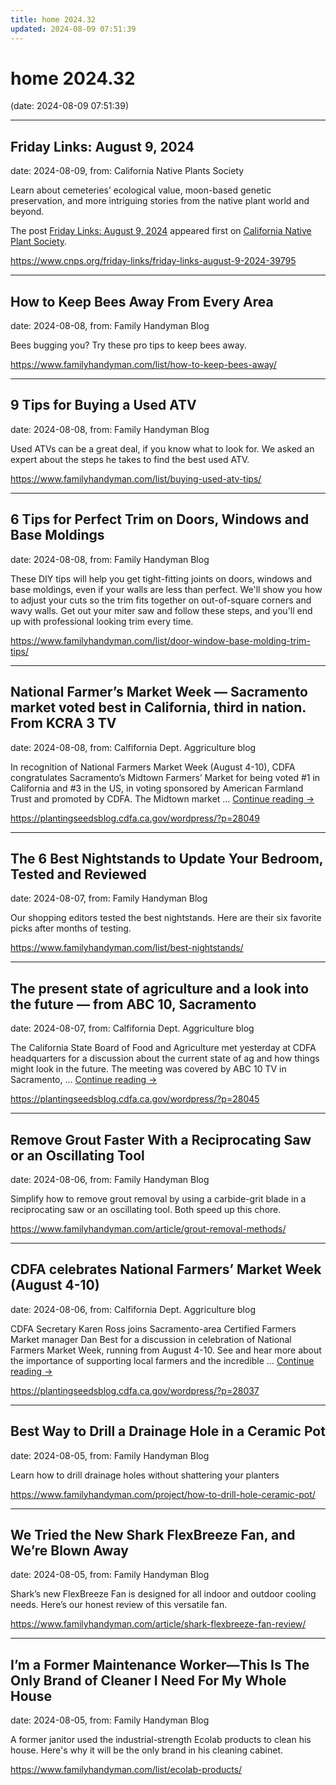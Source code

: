 ```yaml
---
title: home 2024.32
updated: 2024-08-09 07:51:39
---
```


# home 2024.32

(date: 2024-08-09 07:51:39)

---

## Friday Links: August 9, 2024

date: 2024-08-09, from: California Native Plants Society

<p>Learn about cemeteries’ ecological value, moon-based genetic preservation, and more intriguing stories from the native plant world and beyond.</p>
<p>The post <a href="https://www.cnps.org/friday-links/friday-links-august-9-2024-39795">Friday Links: August 9, 2024</a> appeared first on <a href="https://www.cnps.org">California Native Plant Society</a>.</p>
 

<https://www.cnps.org/friday-links/friday-links-august-9-2024-39795>

---

## How to Keep Bees Away From Every Area

date: 2024-08-08, from: Family Handyman Blog

Bees bugging you? Try these pro tips to keep bees away. 

<https://www.familyhandyman.com/list/how-to-keep-bees-away/>

---

## 9 Tips for Buying a Used ATV

date: 2024-08-08, from: Family Handyman Blog

Used ATVs can be a great deal, if you know what to look for. We asked an expert about the steps he takes to find the best used ATV. 

<https://www.familyhandyman.com/list/buying-used-atv-tips/>

---

## 6 Tips for Perfect Trim on Doors, Windows and Base Moldings

date: 2024-08-08, from: Family Handyman Blog

These DIY tips will help you get tight-fitting joints on doors, windows and base moldings, even if your walls are less than perfect. We'll show you how to adjust your cuts so the trim fits together on out-of-square corners and wavy walls. Get out your miter saw and follow these steps, and you'll end up with professional looking trim every time.  

<https://www.familyhandyman.com/list/door-window-base-molding-trim-tips/>

---

## National Farmer’s Market Week — Sacramento market voted best in California, third in nation. From KCRA 3 TV

date: 2024-08-08, from: Calfifornia Dept. Aggriculture blog

In recognition of National Farmers Market Week (August 4-10), CDFA congratulates Sacramento&#8217;s Midtown Farmers&#8217; Market for being voted #1 in California and #3 in the US, in voting sponsored by American Farmland Trust and promoted by CDFA. The Midtown market &#8230; <a href="https://plantingseedsblog.cdfa.ca.gov/wordpress/?p=28049">Continue reading <span class="meta-nav">&#8594;</span></a> 

<https://plantingseedsblog.cdfa.ca.gov/wordpress/?p=28049>

---

## The 6 Best Nightstands to Update Your Bedroom, Tested and Reviewed

date: 2024-08-07, from: Family Handyman Blog

Our shopping editors tested the best nightstands. Here are their six favorite picks after months of testing.  

<https://www.familyhandyman.com/list/best-nightstands/>

---

## The present state of agriculture and a look into the future — from ABC 10, Sacramento

date: 2024-08-07, from: Calfifornia Dept. Aggriculture blog

The California State Board of Food and Agriculture met yesterday at CDFA headquarters for a discussion about the current state of ag and how things might look in the future. The meeting was covered by ABC 10 TV in Sacramento, &#8230; <a href="https://plantingseedsblog.cdfa.ca.gov/wordpress/?p=28045">Continue reading <span class="meta-nav">&#8594;</span></a> 

<https://plantingseedsblog.cdfa.ca.gov/wordpress/?p=28045>

---

## Remove Grout Faster With a Reciprocating Saw or an Oscillating Tool

date: 2024-08-06, from: Family Handyman Blog

Simplify how to remove grout removal by using a carbide-grit blade in a reciprocating saw or an oscillating tool. Both speed up this chore. 

<https://www.familyhandyman.com/article/grout-removal-methods/>

---

## CDFA celebrates National Farmers’ Market Week (August 4-10)

date: 2024-08-06, from: Calfifornia Dept. Aggriculture blog

CDFA Secretary Karen Ross joins Sacramento-area Certified Farmers Market manager Dan Best for a discussion in celebration of National Farmers Market Week, running from August 4-10. See and hear more about the importance of supporting local farmers and the incredible &#8230; <a href="https://plantingseedsblog.cdfa.ca.gov/wordpress/?p=28037">Continue reading <span class="meta-nav">&#8594;</span></a> 

<https://plantingseedsblog.cdfa.ca.gov/wordpress/?p=28037>

---

## Best Way to Drill a Drainage Hole in a Ceramic Pot

date: 2024-08-05, from: Family Handyman Blog

Learn how to drill drainage holes without shattering your planters 

<https://www.familyhandyman.com/project/how-to-drill-hole-ceramic-pot/>

---

## We Tried the New Shark FlexBreeze Fan, and We’re Blown Away

date: 2024-08-05, from: Family Handyman Blog

Shark’s new FlexBreeze Fan is designed for all indoor and outdoor cooling needs. Here’s our honest review of this versatile fan. 

<https://www.familyhandyman.com/article/shark-flexbreeze-fan-review/>

---

## I’m a Former Maintenance Worker—This Is The Only Brand of Cleaner I Need For My Whole House

date: 2024-08-05, from: Family Handyman Blog

A former janitor used the industrial-strength Ecolab products to clean his house. Here's why it will be the only brand in his cleaning cabinet. 

<https://www.familyhandyman.com/list/ecolab-products/>

